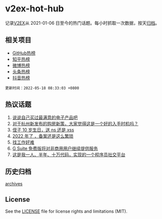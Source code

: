 # v2ex-hot-hub

 记录[V2EX](https://www.v2ex.com/)从 2021-01-06 日至今的热门话题。每小时抓取一次数据，按天[归档](archives)。
 
 ## 相关项目

- [GitHub热榜](https://github.com/lonnyzhang423/github-hot-hub)
- [知乎热榜](https://github.com/lonnyzhang423/zhihu-hot-hub)
- [微博热榜](https://github.com/lonnyzhang423/weibo-hot-hub)
- [头条热榜](https://github.com/lonnyzhang423/toutiao-hot-hub)
- [抖音热榜](https://github.com/lonnyzhang423/douyin-hot-hub)


 `更新时间：2022-05-18 08:33:03 +0800`

## 热议话题

1. [说说自己买过最满意的电子产品吧](https://www.v2ex.com/t/853340)
1. [对于杭州新发布的购房新策，大家觉得这是一个好的入手时机吗？](https://www.v2ex.com/t/853360)
1. [侄子 10 岁生日，送 ns 还是 xss](https://www.v2ex.com/t/853342)
1. [2022 年了 ，备案还是这么繁琐](https://www.v2ex.com/t/853461)
1. [找工作好难](https://www.v2ex.com/t/853368)
1. [G Suite 免费版将对非商用用户继续提供服务](https://www.v2ex.com/t/853418)
1. [这是我一人、半年、十万代码，实现的一个程序员社交平台](https://www.v2ex.com/t/853486)

## 历史归档

[archives](archives)

## License

See the [LICENSE](LICENSE) file for license rights and limitations (MIT).

